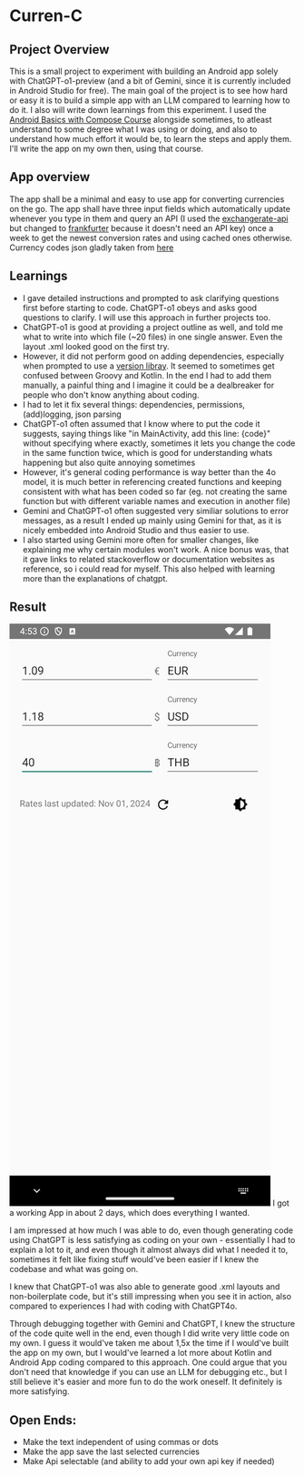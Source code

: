 # Curren-C
## Project Overview
This is a small project to experiment with building an Android app solely with ChatGPT-o1-preview (and a bit of Gemini, since it is currently included in Android Studio for free).
The main goal of the project is to see how hard or easy it is to build a simple app with an LLM compared to learning how to do it. I also will write down learnings from this experiment.
I used the [Android Basics with Compose Course](https://developer.android.com/courses/android-basics-compose/course) alongside sometimes, to atleast understand to some degree what I was using or doing, and also to understand how much effort it would be, to learn the steps and apply them. I'll write the app on my own then, using that course.

## App overview
The app shall be a minimal and easy to use app for converting currencies on the go. 
The app shall have three input fields which automatically update whenever you type in them and query an API (I used the [exchangerate-api](https://www.exchangerate-api.com/docs/java-currency-api) but changed to [frankfurter](https://github.com/hakanensari/frankfurter) because it doesn't need an API key) once a week to get the newest conversion rates and using cached ones otherwise. Currency codes json gladly taken from [here](https://github.com/ourworldincode/currency/tree/main)

## Learnings
- I gave detailed instructions and prompted to ask clarifying questions first before starting to code. ChatGPT-o1 obeys and asks good questions to clarify. I will use this approach in further projects too.
- ChatGPT-o1 is good at providing a project outline as well, and told me what to write into which file (~20 files) in one single answer. Even the layout .xml looked good on the first try.
- However, it did not perform good on adding dependencies, especially when prompted to use a [version libray](https://developer.android.com/build/dependencies#add-dependency). It seemed to sometimes get confused between Groovy and Kotlin. In the end I had to add them manually, a painful thing and I imagine it could be a dealbreaker for people who don't know anything about coding.
- I had to let it fix several things: dependencies, permissions, (add)logging, json parsing
- ChatGPT-o1 often assumed that I know where to put the code it suggests, saying things like "in MainActivity, add this line: {code}" without specifying where exactly, sometimes it lets you change the code in the same function twice, which is good for understanding whats happening but also quite annoying sometimes
- However, it's general coding performance is way better than the 4o model, it is much better in referencing created functions and keeping consistent with what has been coded so far (eg. not creating the same function but with different variable names and execution in another file)
- Gemini and ChatGPT-o1 often suggested very similiar solutions to error messages, as a result I ended up mainly using Gemini for that, as it is nicely embedded into Android Studio and thus easier to use.
- I also started using Gemini more often for smaller changes, like explaining me why certain modules won't work. A nice bonus was, that it gave links to related stackoverflow or documentation websites as reference, so i could read for myself. This also helped with learning more than the explanations of chatgpt. 

## Result
![App_Screenshot.png](App_Screenshot.png)
I got a working App in about 2 days, which does everything I wanted.

I am impressed at how much I was able to do, even though generating code using ChatGPT is less satisfying as coding on your own - essentially I had to explain a lot to it, and even though it almost always did what I needed it to, sometimes it felt like fixing stuff would've been easier if I knew the codebase and what was going on.

I knew that ChatGPT-o1 was also able to generate good .xml layouts and non-boilerplate code, but it's still impressing when you see it in action, also compared to experiences I had with coding with ChatGPT4o.

Through debugging together with Gemini and ChatGPT, I knew the structure of the code quite well in the end, even though I did write very little code on my own.
I guess it would've taken me about 1,5x the time if I would've built the app on my own, but I would've learned a lot more about Kotlin and Android App coding compared to this approach. One could argue that you don't need that knowledge if you can use an LLM for debugging etc., but I still believe it's easier and more fun to do the work oneself. It definitely is more satisfying.

## Open Ends:
- Make the text independent of using commas or dots
- Make the app save the last selected currencies
- Make Api selectable (and ability to add your own api key if needed)
